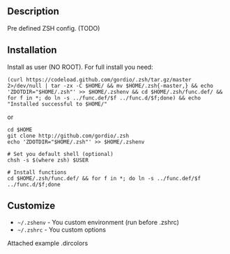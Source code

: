Description
-----------
Pre defined ZSH config. (TODO)


Installation
------------
Install as user (NO ROOT). For full install you need:

	(curl https://codeload.github.com/gordio/.zsh/tar.gz/master 2>/dev/null | tar -zx -C $HOME/ && mv $HOME/.zsh{-master,} && echo 'ZDOTDIR="$HOME/.zsh"' >> $HOME/.zshenv && cd $HOME/.zsh/func.def/ && for f in *; do ln -s ../func.def/$f ../func.d/$f;done) && echo "Installed successful to $HOME/"

or

	cd $HOME
	git clone http://github.com/gordio/.zsh
	echo 'ZDOTDIR="$HOME/.zsh"' >> $HOME/.zshenv
	
	# Set you default shell (optional)
	chsh -s $(where zsh) $USER

    # Install functions
    cd $HOME/.zsh/func.def/ && for f in *; do ln -s ../func.def/$f ../func.d/$f;done


Customize
---------

- `~/.zshenv` - You custom environment (run before .zshrc)
- `~/.zshrc` - You custom options

Attached example .dircolors
